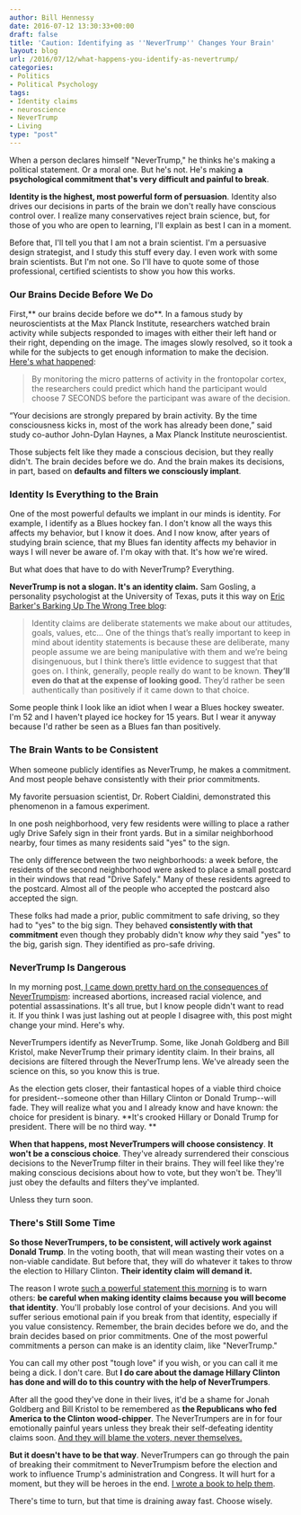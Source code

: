 ```yaml
---
author: Bill Hennessy
date: 2016-07-12 13:30:33+00:00
draft: false
title: 'Caution: Identifying as ''NeverTrump'' Changes Your Brain'
layout: blog
url: /2016/07/12/what-happens-you-identify-as-nevertrump/
categories:
- Politics
- Political Psychology
tags:
- Identity claims
- neuroscience
- NeverTrump
- Living
type: "post"
---
```


When a person declares himself "NeverTrump," he thinks he's making a political statement. Or a moral one. But he's not. He's making **a psychological commitment that's very difficult and painful to break**.

**Identity is the highest, most powerful form of persuasion**. Identity also drives our decisions in parts of the brain we don't really have conscious control over. I realize many conservatives reject brain science, but, for those of you who are open to learning, I'll explain as best I can in a moment.

Before that, I'll tell you that I am not a brain scientist. I'm a persuasive design strategist, and I study this stuff every day. I even work with some brain scientists. But I'm not one. So I'll have to quote some of those professional, certified scientists to show you how this works.



### Our Brains Decide Before We Do



First,** our brains decide before we do**. In a famous study by neuroscientists at the Max Planck Institute, researchers watched brain activity while subjects responded to images with either their left hand or their right, depending on the image. The images slowly resolved, so it took a while for the subjects to get enough information to make the decision. [Here's what happened](https://exploringthemind.com/the-mind/brain-scans-can-reveal-your-decisions-7-seconds-before-you-decide):



> By monitoring the micro patterns of activity in the frontopolar cortex, the researchers could predict which hand the participant would choose 7 SECONDS before the participant was aware of the decision.

“Your decisions are strongly prepared by brain activity. By the time consciousness kicks in, most of the work has already been done,” said study co-author John-Dylan Haynes, a Max Planck Institute neuroscientist.



Those subjects felt like they made a conscious decision, but they really didn't. The brain decides before we do. And the brain makes its decisions, in part, based on **defaults and filters we consciously implant**.



### Identity Is Everything to the Brain



One of the most powerful defaults we implant in our minds is identity. For example, I identify as a Blues hockey fan. I don't know all the ways this affects my behavior, but I know it does. And I now know, after years of studying brain science, that my Blues fan identity affects my behavior in ways I will never be aware of. I'm okay with that. It's how we're wired.

But what does that have to do with NeverTrump? Everything.

**NeverTrump is not a slogan. It's an identity claim.** Sam Gosling, a personality psychologist at the University of Texas, puts it this way on [Eric Barker's Barking Up The Wrong Tree blog](https://www.bakadesuyo.com/2016/06/how-to-read-people-2/):



> Identity claims are deliberate statements we make about our attitudes, goals, values, etc… One of the things that’s really important to keep in mind about identity statements is because these are deliberate, many people assume we are being manipulative with them and we’re being disingenuous, but I think there’s little evidence to suggest that that goes on. I think, generally, people really do want to be known. **They’ll even do that at the expense of looking good.** They’d rather be seen authentically than positively if it came down to that choice.



Some people think I look like an idiot when I wear a Blues hockey sweater. I'm 52 and I haven't played ice hockey for 15 years. But I wear it anyway because I'd rather be seen as a Blues fan than positively.



### The Brain Wants to be Consistent



When someone publicly identifies as NeverTrump, he makes a commitment. And most people behave consistently with their prior commitments.

My favorite persuasion scientist, Dr. Robert Cialdini, demonstrated this phenomenon in a famous experiment.

In one posh neighborhood, very few residents were willing to place a rather ugly Drive Safely sign in their front yards. But in a similar neighborhood nearby, four times as many residents said "yes" to the sign.

The only difference between the two neighborhoods: a week before, the residents of the second neighborhood were asked to place a small postcard in their windows that read "Drive Safely." Many of these residents agreed to the postcard. Almost all of the people who accepted the postcard also accepted the sign.

These folks had made a prior, public commitment to safe driving, so they had to "yes" to the big sign. They behaved **consistently with that commitment** even though they probably didn't know _why_ they said "yes" to the big, garish sign. They identified as pro-safe driving.



### NeverTrump Is Dangerous



In my morning post,[ I came down pretty hard on the consequences of NeverTrumpism](https://hennessysview.com/2016/07/12/how-nevertrump-promotes-race-violence/): increased abortions, increased racial violence, and potential assassinations. It's all true, but I know people didn't want to read it. If you think I was just lashing out at people I disagree with, this post might change your mind. Here's why.

NeverTrumpers identify as NeverTrump. Some, like Jonah Goldberg and Bill Kristol, make NeverTrump their primary identity claim. In their brains, all decisions are filtered through the NeverTrump lens. We've already seen the science on this, so you know this is true.

As the election gets closer, their fantastical hopes of a viable third choice for president--someone other than Hillary Clinton or Donald Trump--will fade. They will realize what you and I already know and have known: the choice for president is binary. **It's crooked Hillary or Donald Trump for president. There will be no third way. **

**When that happens, most NeverTrumpers will choose consistency**. **It won't be a conscious choice**. They've already surrendered their conscious decisions to the NeverTrump filter in their brains. They will feel like they're making conscious decisions about how to vote, but they won't be. They'll just obey the defaults and filters they've implanted.

Unless they turn soon.



### There's Still Some Time



**So those NeverTrumpers, to be consistent, will actively work against Donald Trump**. In the voting booth, that will mean wasting their votes on a non-viable candidate. But before that, they will do whatever it takes to throw the election to Hillary Clinton. **Their identity claim will demand it.**

The reason I wrote [such a powerful statement this morning](https://hennessysview.com/2016/07/12/how-nevertrump-promotes-race-violence/) is to warn others: **be careful when making identity claims because you will become that identity**. You'll probably lose control of your decisions. And you will suffer serious emotional pain if you break from that identity, especially if you value consistency. Remember, the brain decides before we do, and the brain decides based on prior commitments. One of the most powerful commitments a person can make is an identity claim, like "NeverTrump."

You can call my other post "tough love" if you wish, or you can call it me being a dick. I don't care. But **I do care about the damage Hillary Clinton has done and will do to this country with the help of NeverTrumpers**.

After all the good they've done in their lives, it'd be a shame for Jonah Goldberg and Bill Kristol to be remembered as **the Republicans who fed America to the Clinton wood-chipper**. The NeverTrumpers are in for four emotionally painful years unless they break their self-defeating identity claims soon. [And they will blame the voters, never themselves.](https://hennessysview.com/2016/07/11/warning-reality-doesnt-care/)

**But it doesn't have to be that way**. NeverTrumpers can go through the pain of breaking their commitment to NeverTrumpism before the election and work to influence Trump's administration and Congress. It will hurt for a moment, but they will be heroes in the end. [I wrote a book to help them](https://hennessysview.com/turning-on-trump/).

There's time to turn, but that time is draining away fast. Choose wisely.


